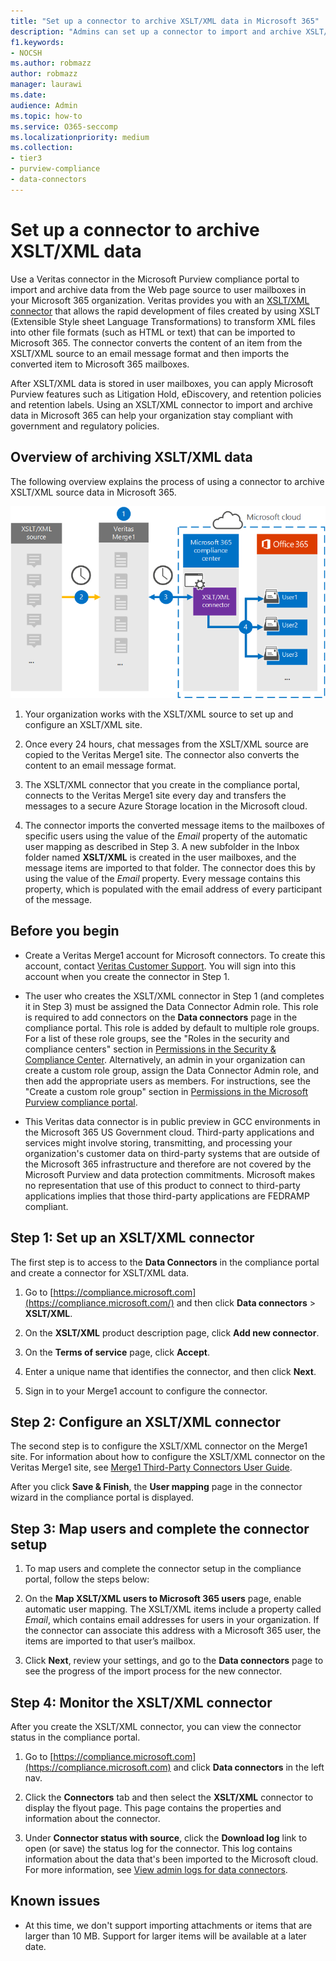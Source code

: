 ```yaml
---
title: "Set up a connector to archive XSLT/XML data in Microsoft 365"
description: "Admins can set up a connector to import and archive XSLT/XML data from Veritas in Microsoft 365. This connector lets you archive data from third-party data sources in Microsoft 365 so you can use compliance features such as legal hold, content search, and retention policies to manage your organization's third-party data."
f1.keywords:
- NOCSH
ms.author: robmazz
author: robmazz
manager: laurawi
ms.date: 
audience: Admin
ms.topic: how-to
ms.service: O365-seccomp
ms.localizationpriority: medium
ms.collection:
- tier3
- purview-compliance
- data-connectors
---
```


# Set up a connector to archive XSLT/XML data

Use a Veritas connector in the Microsoft Purview compliance portal to import and archive data from the Web page source to user mailboxes in your Microsoft 365 organization. Veritas provides you with an [XSLT/XML connector](https://globanet.com/xslt-xml) that allows the rapid development of files created by using XSLT (Extensible Style sheet Language Transformations) to transform XML files into other file formats (such as HTML or text) that can be imported to Microsoft 365. The connector converts the content of an item from the XSLT/XML source to an email message format and then imports the converted item to Microsoft 365 mailboxes.

After XSLT/XML data is stored in user mailboxes, you can apply Microsoft Purview features such as Litigation Hold, eDiscovery, and retention policies and retention labels. Using an XSLT/XML connector to import and archive data in Microsoft 365 can help your organization stay compliant with government and regulatory policies.

## Overview of archiving XSLT/XML data

The following overview explains the process of using a connector to archive XSLT/XML source data in Microsoft 365.

![Archiving workflow for XSLT/XML data.](../media/XSLT-XMLConnectorWorkflow.png)

1. Your organization works with the XSLT/XML source to set up and configure an XSLT/XML site.

2. Once every 24 hours, chat messages from the XSLT/XML source are copied to the Veritas Merge1 site. The connector also converts the content to an email message format.

3. The XSLT/XML connector that you create in the compliance portal, connects to the Veritas Merge1 site every day and transfers the messages to a secure Azure Storage location in the Microsoft cloud.

4. The connector imports the converted message items to the mailboxes of specific users using the value of the *Email* property of the automatic user mapping as described in Step 3. A new subfolder in the Inbox folder named **XSLT/XML** is created in the user mailboxes, and the message items are imported to that folder. The connector does this by using the value of the *Email* property. Every message contains this property, which is populated with the email address of every participant of the message.

## Before you begin

- Create a Veritas Merge1 account for Microsoft connectors. To create this account, contact [Veritas Customer Support](https://www.veritas.com/content/support/). You will sign into this account when you create the connector in Step 1.

- The user who creates the XSLT/XML connector in Step 1 (and completes it in Step 3) must be assigned the Data Connector Admin role. This role is required to add connectors on the **Data connectors** page in the compliance portal. This role is added by default to multiple role groups. For a list of these role groups, see the "Roles in the security and compliance centers" section in [Permissions in the Security & Compliance Center](../security/office-365-security/permissions-in-the-security-and-compliance-center.md#roles-in-the-security--compliance-center). Alternatively, an admin in your organization can create a custom role group, assign the Data Connector Admin role, and then add the appropriate users as members. For instructions, see the "Create a custom role group" section in [Permissions in the Microsoft Purview compliance portal](microsoft-365-compliance-center-permissions.md#create-a-custom-role-group).

- This Veritas data connector is in public preview in GCC environments in the Microsoft 365 US Government cloud. Third-party applications and services might involve storing, transmitting, and processing your organization's customer data on third-party systems that are outside of the Microsoft 365 infrastructure and therefore are not covered by the Microsoft Purview and data protection commitments. Microsoft makes no representation that use of this product to connect to third-party applications implies that those third-party applications are FEDRAMP compliant.

## Step 1: Set up an XSLT/XML connector

The first step is to access to the **Data Connectors** in the compliance portal and create a connector for XSLT/XML data.

1. Go to [https://compliance.microsoft.com](https://compliance.microsoft.com/) and then click **Data connectors** > **XSLT/XML**.

2. On the **XSLT/XML** product description page, click **Add new connector**.

3. On the **Terms of service** page, click **Accept**.

4. Enter a unique name that identifies the connector, and then click **Next**.

5. Sign in to your Merge1 account to configure the connector.

## Step 2: Configure an XSLT/XML connector

The second step is to configure the XSLT/XML connector on the Merge1 site. For information about how to configure the XSLT/XML connector on the Veritas Merge1 site, see [Merge1 Third-Party Connectors User Guide](https://docs.ms.merge1.globanetportal.com/Merge1%20Third-Party%20Connectors%20XSLT-XML%20User%20Guide%20.pdf).

After you click **Save & Finish**, the **User mapping** page in the connector wizard in the compliance portal is displayed.

## Step 3: Map users and complete the connector setup

1. To map users and complete the connector setup in the compliance portal, follow the steps below:

2. On the **Map XSLT/XML users to Microsoft 365 users** page, enable automatic user mapping. The XSLT/XML items include a property called *Email*, which contains email addresses for users in your organization. If the connector can associate this address with a Microsoft 365 user, the items are imported to that user’s mailbox.

3. Click **Next**, review your settings, and go to the **Data connectors** page to see the progress of the import process for the new connector.

## Step 4: Monitor the XSLT/XML connector

After you create the XSLT/XML connector, you can view the connector status in the compliance portal.

1. Go to [https://compliance.microsoft.com](https://compliance.microsoft.com) and click **Data connectors** in the left nav.

2. Click the **Connectors** tab and then select the **XSLT/XML** connector to display the flyout page. This page contains the properties and information about the connector.

3. Under **Connector status with source**, click the **Download log** link to open (or save) the status log for the connector. This log contains information about the data that's been imported to the Microsoft cloud. For more information, see [View admin logs for data connectors](data-connector-admin-logs.md).

## Known issues

- At this time, we don't support importing attachments or items that are larger than 10 MB. Support for larger items will be available at a later date.